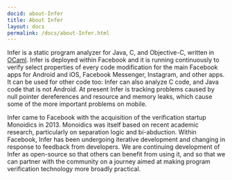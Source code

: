 ```yaml
---
docid: about-Infer
title: About Infer
layout: docs
permalink: /docs/about-Infer.html
---
```


Infer is a static program analyzer for Java, C, and Objective-C, written in [OCaml](https://ocaml.org/).
Infer is deployed within Facebook and it is running continuously to verify select properties of every code modification for the main Facebook apps for Android and iOS, Facebook Messenger, Instagram, and other apps.
It can be used for other code too: Infer can also analyze C code, and Java code that is not Android.
At present Infer is tracking problems caused by null pointer dereferences and resource and memory leaks, which cause some of the more important problems on mobile.


Infer came to Facebook with the acquisition of the verification startup Monoidics in 2013.
Monoidics was itself based on recent
academic research, particularly on separation logic and bi-abduction.
Within Facebook, Infer has been undergoing iterative development and changing in response to feedback from developers.
We are continuing development of Infer as open-source so that others can benefit from using it, and so that we
can partner with the community on a journey aimed at making program verification technology more broadly practical.

